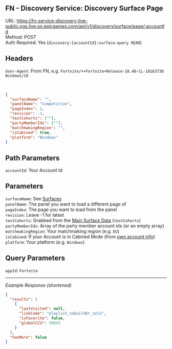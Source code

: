 ## FN - Discovery Service: Discovery Surface Page

URL: https://fn-service-discovery-live-public.ogs.live.on.epicgames.com/api/v1/discovery/surface/page/:accountId \
Method: POST \
Auth Required: Yes (`discovery:{accountId}:surface:query READ`)

## Headers

`User-Agent`: From FN, e.g. `Fortnite/++Fortnite+Release-18.40-CL-18163738 Windows/10`

<br/>

```json
{
  "surfaceName": "",
  "panelName": "Competitive",
  "pageIndex": 1,
  "revision": -1,
  "testCohorts": [""],
  "partyMemberIds": [""],
  "matchmakingRegion": "",
  "isCabined": true,
  "platform": "Windows"
}
```

## Path Parameters

`accountId`: Your Account Id

## Parameters

`surfaceName`: See [Surfaces](./README.md#surfaces) <br/>
`panelName`: The panel you want to load a different page of <br/>
`pageIndex`: The page you want to load from the panel <br/>
`revision`: Leave -1 for latest <br/>
`testCohorts`: Grabbed from the [Main Surface Data](./Main.md) (`testCohorts`) <br/>
`partyMemberIds`: Array of the party member account ids (or an empty array) <br/>
`matchmakingRegion`: Your matchmaking region (e.g. `EU`) <br/>
`isCabined`: If your Account is in Cabined Mode (from [own account info](../../AccountService/Account/Lookup/AccountId.md)) <br/>
`platform`: Your platform (e.g. `Windows`)

## Query Parameters

`appId`: `Fortnite`

---

_Example Response (shortened)_

```json
{
  "results": [
    {
      "lastVisited": null,
      "linkCode": "playlist_nobuildbr_solo",
      "isFavorite": false,
      "globalCCU": 58843
    }
  ],
  "hasMore": false
}
```
